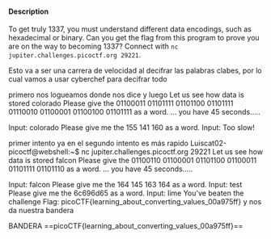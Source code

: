 #### Description

To get truly 1337, you must understand different data encodings, such as hexadecimal or binary. Can you get the flag from this program to prove you are on the way to becoming 1337? Connect with `nc jupiter.challenges.picoctf.org 29221`.

Esto va a ser una carrera de  velocidad al decifrar las palabras clabes, por lo cual vamos a usar cyberchef para decifrar todo


primero nos logueamos donde nos dice  y luego
Let us see how data is stored
colorado
Please give the 01100011 01101111 01101100 01101111 01110010 01100001 01100100 01101111 as a word.
...
you have 45 seconds.....

Input:
colorado
Please give me the  155 141 160 as a word.
Input:
Too slow!

primer intento
 ya en el segundo intento es más rapido
 Luiscat02-picoctf@webshell:~$ nc jupiter.challenges.picoctf.org 29221
Let us see how data is stored
falcon
Please give the 01100110 01100001 01101100 01100011 01101111 01101110 as a word.
...
you have 45 seconds.....

Input:
falcon 
Please give me the  164 145 163 164 as a word.
Input:
test
Please give me the 6c696d65 as a word.
Input:
lime
You've beaten the challenge
Flag: picoCTF{learning_about_converting_values_00a975ff}
 y nos da nuestra bandera


BANDERA
==picoCTF{learning_about_converting_values_00a975ff}==

